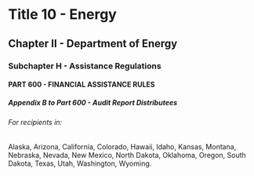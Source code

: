 
# Title 10 - Energy
## Chapter II - Department of Energy
### Subchapter H - Assistance Regulations
#### PART 600 - FINANCIAL ASSISTANCE RULES
##### Appendix B to Part 600 - Audit Report Distributees
###### For recipients in:

Alaska, Arizona, California, Colorado, Hawaii, Idaho, Kansas, Montana, Nebraska, Nevada, New Mexico, North Dakota, Oklahoma, Oregon, South Dakota, Texas, Utah, Washington, Wyoming.
